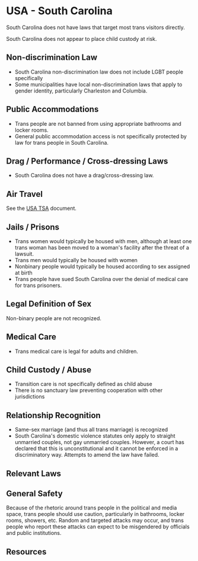 # USA - South Carolina

South Carolina does not have laws that target most trans visitors directly.

South Carolina does not appear to place child custody at risk.

## Non-discrimination Law

 * South Carolina non-discrimination law does not include LGBT people specifically
 * Some municipalities have local non-discrimination laws that apply to
   gender identity, particularly Charleston and Columbia.

## Public Accommodations

 * Trans people are not banned from using appropriate bathrooms and locker
   rooms.
 * General public accommodation access is not specifically protected by law
   for trans people in South Carolina.

## Drag / Performance / Cross-dressing Laws

 * South Carolina does not have a drag/cross-dressing law.

## Air Travel

See the [USA TSA](../notes/tsa.md) document.

## Jails / Prisons

 * Trans women would typically be housed with men, although at least one
   trans woman has been moved to a woman's facility after the threat of
   a lawsuit.
 * Trans men would typically be housed with women
 * Nonbinary people would typically be housed according to sex
   assigned at birth
 * Trans people have sued South Carolina over the denial of medical
   care for trans prisoners.

## Legal Definition of Sex

Non-binary people are not recognized.

## Medical Care

 * Trans medical care is legal for adults and children.

## Child Custody / Abuse

 * Transition care is not specifically defined as child abuse
 * There is no sanctuary law preventing cooperation with other
   jurisdictions
 
## Relationship Recognition

 * Same-sex marriage (and thus all trans marriage) is recognized
 * South Carolina's domestic violence statutes only apply to straight
   unmarried couples, not gay unmarried couples. However, a court has
   declared that this is unconstitutional and it cannot be enforced in
   a discriminatory way.  Attempts to amend the law have failed.

## Relevant Laws

## General Safety

Because of the rhetoric around trans people in the political and media
space, trans people should use caution, particularly in bathrooms,
locker rooms, showers, etc.  Random and targeted attacks may occur, and
trans people who report these attacks can expect to be misgendered by
officials and public institutions.

## Resources

